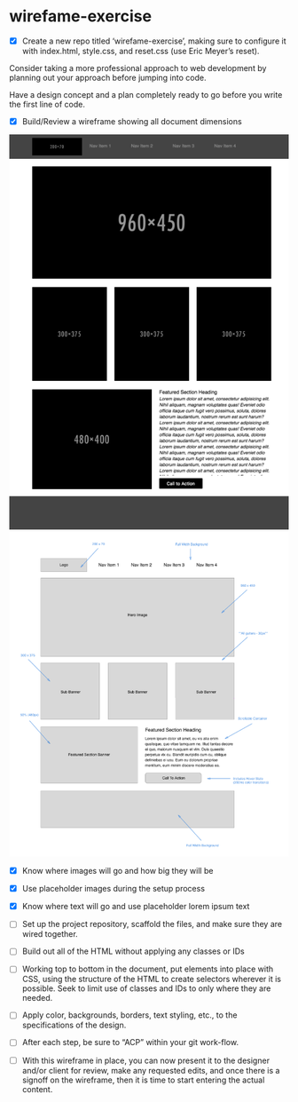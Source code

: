 # wirefame-exercise


- [x] Create a new repo titled ‘wirefame-exercise’, making sure to configure it with index.html, style.css, and reset.css (use Eric Meyer’s reset).

Consider taking a more professional approach to web development by planning out your approach before jumping into code.

Have a design concept and a plan completely ready to go before you write the first line of code.
- [x] Build/Review a wireframe showing all document dimensions

![Wireframe](image.png)
![More details](image-1.png)

- [x] Know where images will go and how big they will be
- [x] Use placeholder images during the setup process
- [x] Know where text will go and use placeholder lorem ipsum text
- [ ] Set up the project repository, scaffold the files, and make sure they are wired together.
- [ ] Build out all of the HTML without applying any classes or IDs
- [ ] Working top to bottom in the document, put elements into place with CSS, using the structure of the HTML to create selectors wherever it is possible. Seek to limit use of classes and IDs to only where they are needed.
- [ ] Apply color, backgrounds, borders, text styling, etc., to the specifications of the design.
- [ ] After each step, be sure to “ACP” within your git work-flow.

- [ ] With this wireframe in place, you can now present it to the designer and/or client for review, make any requested edits, and once there is a signoff on the wireframe, then it is time to start entering the actual content.